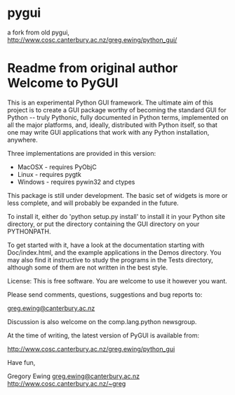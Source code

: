 # pygui
a fork from old pygui, http://www.cosc.canterbury.ac.nz/greg.ewing/python_gui/

Readme from original author
Welcome to PyGUI
================

This is an experimental Python GUI framework. The ultimate aim of this
project is to create a GUI package worthy of becoming the standard GUI
for Python -- truly Pythonic, fully documented in Python terms,
implemented on all the major platforms, and, ideally, distributed with
Python itself, so that one may write GUI applications that work with
any Python installation, anywhere.

Three implementations are provided in this version: 

* MacOSX - requires PyObjC
* Linux - requires pygtk
* Windows - requires pywin32 and ctypes

This package is still under development. The basic set of widgets is
more or less complete, and will probably be expanded in the future.

To install it, either do 'python setup.py install' to install it in
your Python site directory, or put the directory containing the GUI
directory on your PYTHONPATH.

To get started with it, have a look at the documentation starting with
Doc/index.html, and the example applications in the Demos directory.
You may also find it instructive to study the programs in the Tests
directory, although some of them are not written in the best style.

License: This is free software. You are welcome to use it
however you want.

Please send comments, questions, suggestions and bug reports to:

   greg.ewing@canterbury.ac.nz

Discussion is also welcome on the comp.lang.python newsgroup.
   
At the time of writing, the latest version of PyGUI is available from:

   http://www.cosc.canterbury.ac.nz/greg.ewing/python_gui
   
Have fun,

Gregory Ewing
greg.ewing@canterbury.ac.nz
http://www.cosc.canterbury.ac.nz/~greg
